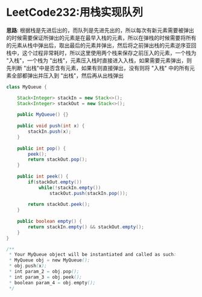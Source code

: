 # LeetCode232:用栈实现队列

**思路**: 根据栈是先进后出的，而队列是先进先出的，所以每次有新元素需要被弹出的时候需要保证所弹出的元素是在最早入栈的元素，所以在弹栈的时候需要将所有的元素从栈中弹出后，取出最后的元素并弹出，然后将之前弹出栈的元素逆序亚回栈中，这个过程非常耗时，所以这里使用两个栈来保存之前压入的元素，一个栈为 "入栈"，一个栈为 "出栈"，元素压入栈时直接进入入栈，如果需要元素弹出，则先判断 "出栈"中是否含有元素，如果有则直接弹出，没有则将 "入栈" 中的所有元素全部都弹出并压入到 "出栈"，然后再从出栈弹出
```java
class MyQueue {

    Stack<Integer> stackIn = new Stack<>();
    Stack<Integer> stackOut = new Stack<>();
    
    public MyQueue() {}
    
    public void push(int x) {
        stackIn.push(x);
    }
    
    public int pop() {
        peek();
        return stackOut.pop();
    }
    
    public int peek() {
        if(stackOut.empty())
            while(!stackIn.empty())
                stackOut.push(stackIn.pop());
        
        return stackOut.peek();
    }
    
    public boolean empty() {
        return stackIn.empty() && stackOut.empty();
    }
}

/**
 * Your MyQueue object will be instantiated and called as such:
 * MyQueue obj = new MyQueue();
 * obj.push(x);
 * int param_2 = obj.pop();
 * int param_3 = obj.peek();
 * boolean param_4 = obj.empty();
 */
```